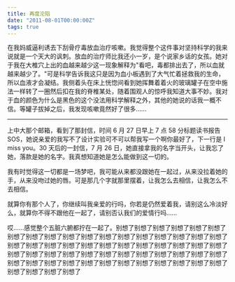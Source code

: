 ```yaml
---
title: 再度沦陷
date: "2011-08-01T00:00:00Z"
tags: true
---
```


在我妈威逼利诱去下刮骨疗毒放血治疗咳嗽。我觉得整个这件事对坚持科学的我来说就是一个天大的讽刺。放血的治疗师比我还小一岁，是个说家乡话的女孩。她对于我在大椎穴上出的血越来越少这一现象解释为"看吧，毒都排出去了，所以血就越来越少了。"可是科学告诉我这只是因为血小板遇到了大气忙着拯救我的生命，所以血液才会凝结。我侧着头在床上恍惚间看到她挥舞着着火的玻璃罐子在空中施法一样转了一圈然后扣在我的脊椎某处，随着围观人的惊呼我知道大事不妙。我对于血的颜色为什么是黑色的这个没法用科学解释之外，其他的她说的话我一概不信。等罐子拔掉之后，我发现咳嗽竟然好了很多……

---

上中大那个邮箱，看到了那封信，时间 6 月 27 日早上 7 点 58 分标题读书报告 SOS，她说亲爱的我写不了设计实验可不可以帮我写一个啊你最好了，下一行是 I miss you。30 天后的一封信，7 月 26 日，她直接拿我的名字当开头，让我忘了她，落款是她的名字。我真想知道她是怎么能做到这一切的。

我有时觉得这一切都是一场梦吧，我可能从来都没跟她在一起过，从来没拉着她的手，从来没吻过她的唇。可是那几个字就那里摆着，让我怎么去相信，让我怎么不去相信。

就算你有那个人了，你继续叫我亲爱的行吗，你若是仍然爱着我，请别这么冷淡好么，就算你不得不跟他在一起了，请别否认我们的爱情行吗……

哎……感觉整个五脏六腑都拧在一起了。别想了别想了别想了别想了别想了别想了别想了别想了别想了别想了别想了别想了别想了别想了别想了别想了别想了别想了别想了别想了别想了别想了别想了别想了别想了别想了别想了别想了别想了别想了别想了别想了别想了别想了别想了别想了别想了别想了别想了别想了别想了别想了别想了别想了别想了别想了别想了别想了别想了别想了别想了别想了别想了别想了别想了别想了别想了别想了

